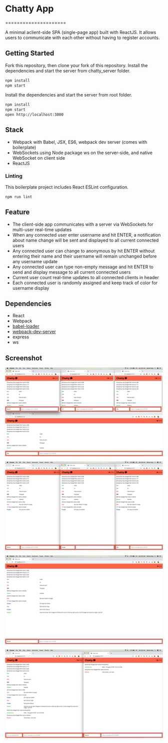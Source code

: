 # Chatty App
=====================

A minimal aclient-side SPA (single-page app) built with ReactJS. It allows users to communicate with each other without having to register accounts.

## Getting Started

Fork this repository, then clone your fork of this repository. Install the dependencies and start the server from chatty_server folder.

```
npm install
npm start
```

Install the dependencies and start the server from root folder.

```
npm install
npm start
open http://localhost:3000
```

## Stack

* Webpack with Babel, JSX, ES6, webpack dev server (comes with boilerplate)
* WebSockets using Node package ws on the server-side, and native WebSocket on client side
* ReactJS

### Linting

This boilerplate project includes React ESLint configuration.

```
npm run lint
```


## Feature

* The client-side app communicates with a server via WebSockets for multi-user real-time updates
* When any connected user enter username and hit ENTER, a notification about name change will be sent and displayed to all current connected users
* Any connected user can change to anonymous by hit ENTER without entering their name and their username will remain unchanged before any username update
* Any connected user can type non-empty message and hit ENTER to send and display message to all current connected users
* Current user count real-time updates to all connected clients in header
* Each connected user is randomly assigned and keep track of color for username display

## Dependencies

* React
* Webpack
* [babel-loader](https://github.com/babel/babel-loader)
* [webpack-dev-server](https://github.com/webpack/webpack-dev-server)
* express
* ws

## Screenshot
!["Screenshot of realtime multiple users  display"](https://github.com/RachelTWQ/chatty/blob/master/screenshots/realtime-multiple-users-%20display.png)

!["Screenshot of fixed username color"](https://github.com/RachelTWQ/chatty/blob/master/screenshots/fixed-username-color.png)

!["Screenshot of user count display"](https://github.com/RachelTWQ/chatty/blob/master/screenshots/user-count-display.png)

!["Screenshot of anonymous username"](https://github.com/RachelTWQ/chatty/blob/master/screenshots/anonymous-username.png)